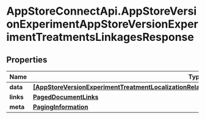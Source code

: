 # AppStoreConnectApi.AppStoreVersionExperimentAppStoreVersionExperimentTreatmentsLinkagesResponse

## Properties

Name | Type | Description | Notes
------------ | ------------- | ------------- | -------------
**data** | [**[AppStoreVersionExperimentTreatmentLocalizationRelationshipsAppStoreVersionExperimentTreatmentData]**](AppStoreVersionExperimentTreatmentLocalizationRelationshipsAppStoreVersionExperimentTreatmentData.md) |  | 
**links** | [**PagedDocumentLinks**](PagedDocumentLinks.md) |  | 
**meta** | [**PagingInformation**](PagingInformation.md) |  | [optional] 



